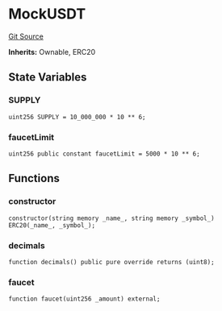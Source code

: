 # MockUSDT
[Git Source](https://github.com/Mill1995/VABDAO/blob/0d779ec55317045015c4224c0805ea7a1092ab9f/contracts/mocks/MockUSDT.sol)

**Inherits:**
Ownable, ERC20


## State Variables
### SUPPLY

```solidity
uint256 SUPPLY = 10_000_000 * 10 ** 6;
```


### faucetLimit

```solidity
uint256 public constant faucetLimit = 5000 * 10 ** 6;
```


## Functions
### constructor


```solidity
constructor(string memory _name_, string memory _symbol_) ERC20(_name_, _symbol_);
```

### decimals


```solidity
function decimals() public pure override returns (uint8);
```

### faucet


```solidity
function faucet(uint256 _amount) external;
```

